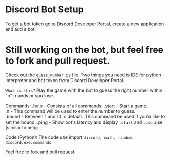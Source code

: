 # Discord Bot Setup
To get a bot token go to Discord Developer Portal, create a new application and add a bot.

# Still working on the bot, but feel free to fork and pull request.

Check out the `guess_number.py` file.  Two things you need is IDE for python interpreter and bot token from Discord Developer Portal.  

`What is this?` Play the game with the bot to guess the right number within "n" rounds or you lose.

Commands:
.help - Consists of all commands.
.start - Start a game.  
.n - This command will be used to enter the number to guess.  
.bound - Between 1 and 10 is default.  This command be used if you'd like to set the bound.
.ping - Show bot's latency and display `.start` and `.use`
.use (similar to help)

Code (Python):
The code use import `discord, math, random, discord.exe.commands`

Feel free to fork and pull request.